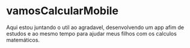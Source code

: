 # vamosCalcularMobile
Aqui estou juntando o util ao agradavel, desenvolvendo um app afim de estudos e ao mesmo tempo para ajudar meus filhos com os calculos matemáticos.
